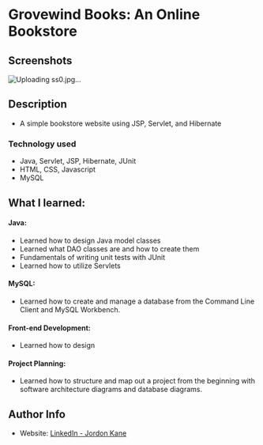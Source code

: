 # Grovewind Books: An Online Bookstore
## Screenshots
![Uploading ss0.jpg…]()
## Description
- A simple bookstore website using JSP, Servlet, and Hibernate
### Technology used
- Java, Servlet, JSP, Hibernate, JUnit
- HTML, CSS, Javascript
- MySQL
## What I learned:
#### Java:
- Learned how to design Java model classes
- Learned what DAO classes are and how to create them
- Fundamentals of writing unit tests with JUnit
- Learned how to utilize Servlets
#### MySQL:
- Learned how to create and manage a database from the Command Line Client and MySQL Workbench.
#### Front-end Development:
- Learned how to design 
#### Project Planning:
- Learned how to structure and map out a project from the beginning with software architecture diagrams and database diagrams.
## Author Info
- Website: [LinkedIn - Jordon Kane](https://www.linkedin.com/in/jordonkane/)
